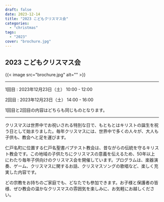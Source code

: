 ```yaml
---
draft: false
date: 2023-12-14
title: "2023 こどもクリスマス会"
categories:
  - "christmas"
tags:
  - "2023"
cover: "brochure.jpg"
---
```


## 2023 こどもクリスマス会

{{< image src="brochure.jpg" alt="" >}}

---

1回目
: 2023年12月23日（土） 10:00 - 12:00

2回目
: 2023年12月23日（土） 14:00 - 16:00

1回目と2回目の内容はどちらも同じものとなります。

---

クリスマスは世界中でお祝いされる特別な日で、もともとはキリストの誕生を祝う日として始まりました。毎年クリスマスには、世界中で多くの人々が、大人も子供も、教会へと足を運びます。

仁戸名町に位置する仁戸名聖書バプテスト教会は、昔ながらの伝統を守るキリスト教会です。この地域の子供たちにクリスマスの意義を伝えるため、50年以上にわたり毎年子供向けのクリスマス会を開催しています。プログラムは、楽器演奏、ゲーム、クリスマスに関するお話、クリスマスソングの歌唱など、楽しく充実した内容です。

どの宗教をお持ちのご家庭でも、どなたでも参加できます。お子様と保護者の皆様、ぜひ教会の温かなクリスマスの雰囲気を楽しみに、お気軽にお越しください。
